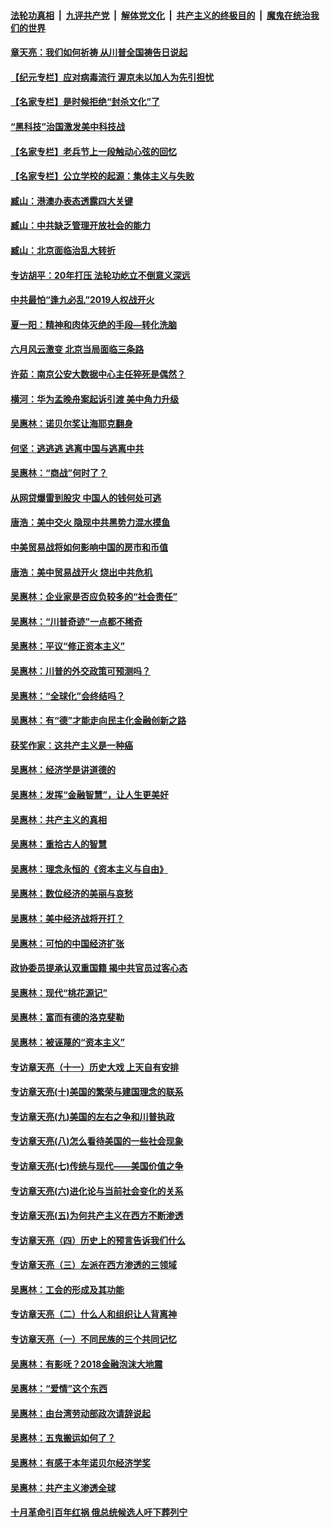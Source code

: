 ####  [法轮功真相](../../../../basic/blob/master/README.md?t=07111102) &nbsp;|&nbsp; [九评共产党](../../../../9ping.md/blob/master/README.md?t=07111102) &nbsp;|&nbsp; [解体党文化](../../../../jtdwh.md/blob/master/README.md?t=07111102)  &nbsp;|&nbsp; [共产主义的终极目的](../../../../gczydzjmd.md/blob/master/README.md?t=07111102) &nbsp;|&nbsp; [魔鬼在统治我们的世界](../../../../mgztzwmdsj.md/blob/master/README.md?t=07111102) 

#### [章天亮：我们如何祈祷 从川普全国祷告日说起](../pages/nsc423/n11944627.md?t=07111102) 

#### [【纪元专栏】应对病毒流行 渥京未以加人为先引担忧](../pages/nsc423/n11875714.md?t=07111102) 

#### [【名家专栏】是时候拒绝“封杀文化”了](../pages/nsc423/n11814093.md?t=07111102) 

#### [“黑科技”治国激发美中科技战](../pages/nsc423/n11638056.md?t=07111102) 

#### [【名家专栏】老兵节上一段触动心弦的回忆](../pages/nsc423/n11646016.md?t=07111102) 

#### [【名家专栏】公立学校的起源：集体主义与失败](../pages/nsc423/n11601833.md?t=07111102) 

#### [臧山：港澳办表态透露四大关键](../pages/nsc423/n11421628.md?t=07111102) 

#### [臧山：中共缺乏管理开放社会的能力](../pages/nsc423/n11407457.md?t=07111102) 

#### [臧山：北京面临治乱大转折](../pages/nsc423/n11406895.md?t=07111102) 

#### [专访胡平：20年打压 法轮功屹立不倒意义深远](../pages/nsc423/n11398800.md?t=07111102) 

#### [中共最怕“逢九必乱”2019人权战开火](../pages/nsc423/n11385248.md?t=07111102) 

#### [夏一阳：精神和肉体灭绝的手段—转化洗脑](../pages/nsc423/n11368250.md?t=07111102) 

#### [六月风云激变 北京当局面临三条路](../pages/nsc423/n11313668.md?t=07111102) 

#### [许茹：南京公安大数据中心主任猝死是偶然？](../pages/nsc423/n11064744.md?t=07111102) 

#### [横河：华为孟晚舟案起诉引渡 美中角力升级](../pages/nsc423/n11027230.md?t=07111102) 

#### [吴惠林：诺贝尔奖让海耶克翻身](../pages/nsc423/n10890049.md?t=07111102) 

#### [何坚：逃逃逃 逃离中国与逃离中共](../pages/nsc423/n10592891.md?t=07111102) 

#### [吴惠林：“商战”何时了？](../pages/nsc423/n10573558.md?t=07111102) 

#### [从网贷爆雷到股灾 中国人的钱何处可逃](../pages/nsc423/n10572800.md?t=07111102) 

#### [唐浩：美中交火 隐现中共黑势力混水摸鱼](../pages/nsc423/n10544040.md?t=07111102) 

#### [中美贸易战将如何影响中国的房市和币值](../pages/nsc423/n10543697.md?t=07111102) 

#### [唐浩：美中贸易战开火 烧出中共危机](../pages/nsc423/n10540126.md?t=07111102) 

#### [吴惠林：企业家是否应负较多的“社会责任”](../pages/nsc423/n10535022.md?t=07111102) 

#### [吴惠林：“川普奇迹”一点都不稀奇](../pages/nsc423/n10512808.md?t=07111102) 

#### [吴惠林：平议“修正资本主义”](../pages/nsc423/n10495724.md?t=07111102) 

#### [吴惠林：川普的外交政策可预测吗？](../pages/nsc423/n10462387.md?t=07111102) 

#### [吴惠林：“全球化”会终结吗？](../pages/nsc423/n10452838.md?t=07111102) 

#### [吴惠林：有“德”才能走向民主化金融创新之路](../pages/nsc423/n10432292.md?t=07111102) 

#### [获奖作家：这共产主义是一种癌](../pages/nsc423/n10431541.md?t=07111102) 

#### [吴惠林：经济学是讲道德的](../pages/nsc423/n10398014.md?t=07111102) 

#### [吴惠林：发挥“金融智慧”，让人生更美好](../pages/nsc423/n10375019.md?t=07111102) 

#### [吴惠林：共产主义的真相](../pages/nsc423/n10351394.md?t=07111102) 

#### [吴惠林：重拾古人的智慧](../pages/nsc423/n10337691.md?t=07111102) 

#### [吴惠林：理念永恒的《资本主义与自由》](../pages/nsc423/n10316274.md?t=07111102) 

#### [吴惠林：数位经济的美丽与哀愁](../pages/nsc423/n10292946.md?t=07111102) 

#### [吴惠林：美中经济战将开打？](../pages/nsc423/n10258825.md?t=07111102) 

#### [吴惠林：可怕的中国经济扩张](../pages/nsc423/n10219147.md?t=07111102) 

#### [政协委员提承认双重国籍 揭中共官员过客心态](../pages/nsc423/n10208809.md?t=07111102) 

#### [吴惠林：现代“桃花源记”](../pages/nsc423/n10185234.md?t=07111102) 

#### [吴惠林：富而有德的洛克斐勒](../pages/nsc423/n10142264.md?t=07111102) 

#### [吴惠林：被诬蔑的“资本主义”](../pages/nsc423/n10124816.md?t=07111102) 

#### [专访章天亮（十一）历史大戏 上天自有安排](../pages/nsc423/n10094905.md?t=07111102) 

#### [专访章天亮(十)美国的繁荣与建国理念的联系](../pages/nsc423/n10094899.md?t=07111102) 

#### [专访章天亮(九)美国的左右之争和川普执政](../pages/nsc423/n10094889.md?t=07111102) 

#### [专访章天亮(八)怎么看待美国的一些社会现象](../pages/nsc423/n10094857.md?t=07111102) 

#### [专访章天亮(七)传统与现代——美国价值之争](../pages/nsc423/n10093140.md?t=07111102) 

#### [专访章天亮(六)进化论与当前社会变化的关系](../pages/nsc423/n10092036.md?t=07111102) 

#### [专访章天亮(五)为何共产主义在西方不断渗透](../pages/nsc423/n10083620.md?t=07111102) 

#### [专访章天亮（四）历史上的预言告诉我们什么](../pages/nsc423/n10083606.md?t=07111102) 

#### [专访章天亮（三）左派在西方渗透的三领域](../pages/nsc423/n10081115.md?t=07111102) 

#### [吴惠林：工会的形成及其功能](../pages/nsc423/n10080633.md?t=07111102) 

#### [专访章天亮（二）什么人和组织让人背离神](../pages/nsc423/n10076637.md?t=07111102) 

#### [专访章天亮（一）不同民族的三个共同记忆](../pages/nsc423/n10074188.md?t=07111102) 

#### [吴惠林：有影呒？2018金融泡沫大地震](../pages/nsc423/n10040534.md?t=07111102) 

#### [吴惠林：“爱情”这个东西](../pages/nsc423/n10019423.md?t=07111102) 

#### [吴惠林：由台湾劳动部政次请辞说起](../pages/nsc423/n9979679.md?t=07111102) 

#### [吴惠林：五鬼搬运如何了？](../pages/nsc423/n9925338.md?t=07111102) 

#### [吴惠林：有感于本年诺贝尔经济学奖](../pages/nsc423/n9871883.md?t=07111102) 

#### [吴惠林：共产主义渗透全球](../pages/nsc423/n9812748.md?t=07111102) 

#### [十月革命引百年红祸 俄总统候选人吁下葬列宁](../pages/nsc423/n9810182.md?t=07111102) 

